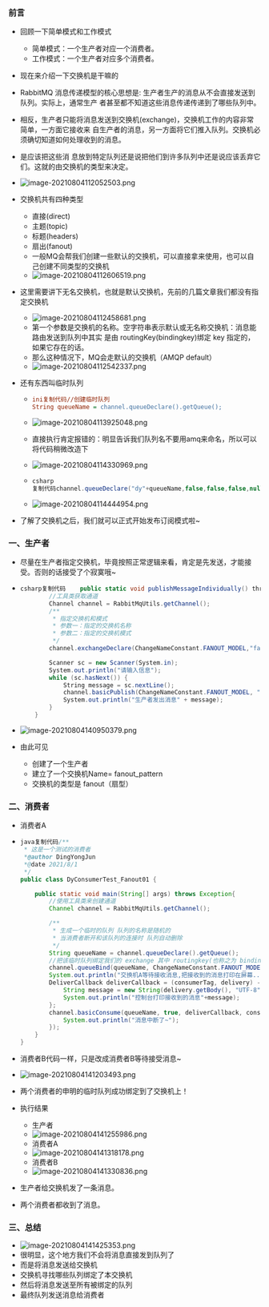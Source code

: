 ### 前言

- 回顾一下简单模式和工作模式

  - 简单模式：一个生产者对应一个消费者。
  - 工作模式：一个生产者对应多个消费者。

- 现在来介绍一下交换机是干嘛的

- RabbitMQ 消息传递模型的核心思想是: 生产者生产的消息从不会直接发送到队列。实际上，通常生产 者甚至都不知道这些消息传递传递到了哪些队列中。

- 相反，生产者只能将消息发送到交换机(exchange)，交换机工作的内容非常简单，一方面它接收来 自生产者的消息，另一方面将它们推入队列。交换机必须确切知道如何处理收到的消息。

- 是应该把这些消 息放到特定队列还是说把他们到许多队列中还是说应该丢弃它们。这就的由交换机的类型来决定。

- ![image-20210804112052503.png](pages/68e46035b8664613957edb8fbcfbd1dftplv-k3u1fbpfcp-zoom-in-crop-mark4536000.webp)

- 交换机共有四种类型

  - 直接(direct)
  - 主题(topic)
  - 标题(headers)
  - 扇出(fanout)
  - 一般MQ会帮我们创建一些默认的交换机，可以直接拿来使用，也可以自己创建不同类型的交换机
  - ![image-20210804112606519.png](pages/2ae07ff49fec45269bcb4d5884d53fcdtplv-k3u1fbpfcp-zoom-in-crop-mark4536000.webp)

- 这里需要讲下无名交换机，也就是默认交换机，先前的几篇文章我们都没有指定交换机

  - ![image-20210804112458681.png](pages/0c4cb5f9d9154098877b69333c2d5708tplv-k3u1fbpfcp-zoom-in-crop-mark4536000.webp)
  - 第一个参数是交换机的名称。空字符串表示默认或无名称交换机：消息能路由发送到队列中其实 是由 routingKey(bindingkey)绑定 key 指定的，如果它存在的话。
  - 那么这种情况下，MQ会走默认的交换机（AMQP default）
  - ![image-20210804112542337.png](pages/9b8b9481d5fe445fa143fef76d422d8atplv-k3u1fbpfcp-zoom-in-crop-mark4536000.webp)

- 还有东西叫临时队列

  - ```ini
    ini复制代码//创建临时队列
    String queueName = channel.queueDeclare().getQueue();
    ```

  - ![image-20210804113925048.png](pages/4f39ee99f1944cd293b76837eb1109a8tplv-k3u1fbpfcp-zoom-in-crop-mark4536000.webp)

  - 直接执行肯定报错的：明显告诉我们队列名不要用amq来命名，所以可以将代码稍微改造下

  - ![image-20210804114330969.png](pages/2d93a534e2274d55aaa1564f70c59ceetplv-k3u1fbpfcp-zoom-in-crop-mark4536000.webp)

  - ```csharp
    csharp
    复制代码channel.queueDeclare("dy"+queueName,false,false,false,null);
    ```

  - ![image-20210804114444954.png](pages/b3a6889b3c6a43099fc4f720c3cd8938tplv-k3u1fbpfcp-zoom-in-crop-mark4536000.webp)

- 了解了交换机之后，我们就可以正式开始发布订阅模式啦~

### 一、生产者

- 尽量在生产者指定交换机，毕竟按照正常逻辑来看，肯定是先发送，才能接受。否则的话接受了个寂寞哦~

- ```csharp
  csharp复制代码    public static void publishMessageIndividually() throws Exception {
          //工具类获取通道
          Channel channel = RabbitMqUtils.getChannel();
          /**
           * 指定交换机和模式
           * 参数一：指定的交换机名称
           * 参数二：指定的交换机模式
           */
          channel.exchangeDeclare(ChangeNameConstant.FANOUT_MODEL,"fanout");
  
          Scanner sc = new Scanner(System.in);
          System.out.println("请输入信息");
          while (sc.hasNext()) {
              String message = sc.nextLine();
              channel.basicPublish(ChangeNameConstant.FANOUT_MODEL, "20210804", null, message.getBytes("UTF-8"));
              System.out.println("生产者发出消息" + message);
          }
      }
  ```

- ![image-20210804140950379.png](pages/ab62d8e7ff6c466c92133bde7a177e99tplv-k3u1fbpfcp-zoom-in-crop-mark4536000.webp)

- 由此可见

  - 创建了一个生产者
  - 建立了一个交换机Name= fanout_pattern
  - 交换机的类型是 fanout（扇型）

### 二、消费者

- 消费者A

- ```java
  java复制代码/**
   * 这是一个测试的消费者
   *@author DingYongJun
   *@date 2021/8/1
   */
  public class DyConsumerTest_Fanout01 {
  
      public static void main(String[] args) throws Exception{
          //使用工具类来创建通道
          Channel channel = RabbitMqUtils.getChannel();
  
          /**
           * 生成一个临时的队列 队列的名称是随机的
           * 当消费者断开和该队列的连接时 队列自动删除
           */
          String queueName = channel.queueDeclare().getQueue();
          //把该临时队列绑定我们的 exchange 其中 routingkey(也称之为 binding key)为空字符串
          channel.queueBind(queueName, ChangeNameConstant.FANOUT_MODEL, "20210804");
          System.out.println("交换机A等待接收消息,把接收到的消息打印在屏幕.....");
          DeliverCallback deliverCallback = (consumerTag, delivery) -> {
              String message = new String(delivery.getBody(), "UTF-8");
              System.out.println("控制台打印接收到的消息"+message);
          };
          channel.basicConsume(queueName, true, deliverCallback, consumerTag -> {
              System.out.println("消息中断了~");
          });
      }
  }
  ```

- 消费者B代码一样，只是改成消费者B等待接受消息~

- ![image-20210804141203493.png](pages/a368e1b8a4444a46b34044f5095cce18tplv-k3u1fbpfcp-zoom-in-crop-mark4536000-168689907427325.webp)

- 两个消费者的申明的临时队列成功绑定到了交换机上！

- 执行结果

  - 生产者
  - ![image-20210804141255986.png](pages/e9c34b518b0043a087feffaedf5c3f20tplv-k3u1fbpfcp-zoom-in-crop-mark4536000.webp)
  - 消费者A
  - ![image-20210804141318178.png](pages/b268266ff6f149aba8e20ec861fc9ed2tplv-k3u1fbpfcp-zoom-in-crop-mark4536000-168689908873028.webp)
  - 消费者B
  - ![image-20210804141330836.png](pages/165daebf9a254984b75cd2f1bd42e493tplv-k3u1fbpfcp-zoom-in-crop-mark4536000.webp)

- 生产者给交换机发了一条消息。

- 两个消费者都收到了消息。

### 三、总结

- ![image-20210804141425353.png](pages/663954c9af14459fa7d54663c6b3c39atplv-k3u1fbpfcp-zoom-in-crop-mark4536000.webp)
- 很明显，这个地方我们不会将消息直接发到队列了
- 而是将消息发送给交换机
- 交换机寻找哪些队列绑定了本交换机
- 然后将消息发送至所有被绑定的队列
- 最终队列发送消息给消费者
